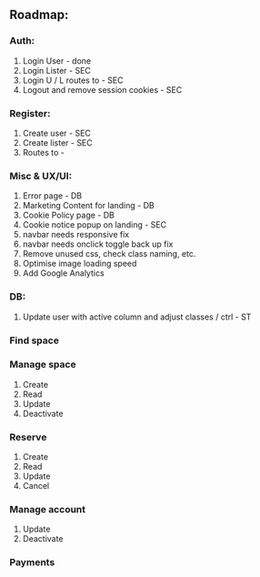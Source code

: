 ## Roadmap:

### Auth:
1. Login User - done
2. Login Lister - SEC
3. Login U / L routes to - SEC
4. Logout and remove session cookies - SEC

### Register:
1. Create user - SEC
2. Create lister - SEC
3. Routes to -

### Misc & UX/UI:
1. Error page - DB
2. Marketing Content for landing - DB
3. Cookie Policy page - DB
5. Cookie notice popup on landing - SEC
6. navbar needs responsive fix
7. navbar needs onclick toggle back up fix
8. Remove unused css, check class naming, etc.
9. Optimise image loading speed
10. Add Google Analytics

### DB:
1. Update user with active column and adjust classes / ctrl - ST

### Find space

### Manage space
1. Create
2. Read
3. Update
4. Deactivate

### Reserve
1. Create
2. Read
3. Update
4. Cancel

### Manage account
1. Update
2. Deactivate

### Payments

